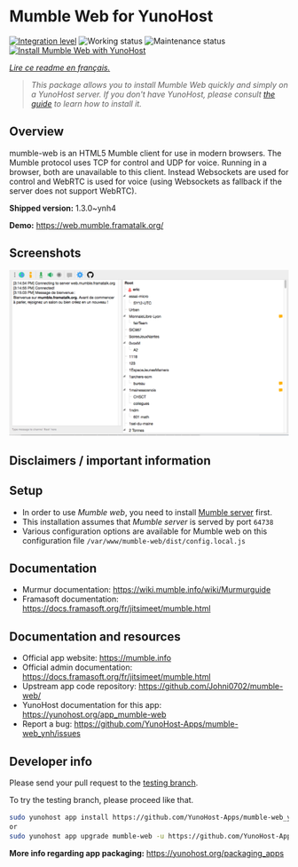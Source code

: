 <!--
N.B.: This README was automatically generated by https://github.com/YunoHost/apps/tree/master/tools/README-generator
It shall NOT be edited by hand.
-->

# Mumble Web for YunoHost

[![Integration level](https://dash.yunohost.org/integration/mumble-web.svg)](https://dash.yunohost.org/appci/app/mumble-web) ![Working status](https://ci-apps.yunohost.org/ci/badges/mumble-web.status.svg) ![Maintenance status](https://ci-apps.yunohost.org/ci/badges/mumble-web.maintain.svg)  
[![Install Mumble Web with YunoHost](https://install-app.yunohost.org/install-with-yunohost.svg)](https://install-app.yunohost.org/?app=mumble-web)

*[Lire ce readme en français.](./README_fr.md)*

> *This package allows you to install Mumble Web quickly and simply on a YunoHost server.
If you don't have YunoHost, please consult [the guide](https://yunohost.org/#/install) to learn how to install it.*

## Overview

mumble-web is an HTML5 Mumble client for use in modern browsers.
The Mumble protocol uses TCP for control and UDP for voice. Running in a browser, both are unavailable to this client. Instead Websockets are used for control and WebRTC is used for voice (using Websockets as fallback if the server does not support WebRTC).

**Shipped version:** 1.3.0~ynh4


**Demo:** https://web.mumble.framatalk.org/

## Screenshots

![Screenshot of Mumble Web](./doc/screenshots/screenshot.png)

## Disclaimers / important information

## Setup

- In order to use *Mumble web*, you need to install [Mumble server](https://github.com/YunoHost-Apps/mumbleserver_ynh) first.
- This installation assumes that *Mumble server* is served by port `64738`
- Various configuration options are available for Mumble web on this configuration file `/var/www/mumble-web/dist/config.local.js`

## Documentation

- Murmur documentation: https://wiki.mumble.info/wiki/Murmurguide
- Framasoft documentation: https://docs.framasoft.org/fr/jitsimeet/mumble.html

## Documentation and resources

* Official app website: <https://mumble.info>
* Official admin documentation: <https://docs.framasoft.org/fr/jitsimeet/mumble.html>
* Upstream app code repository: <https://github.com/Johni0702/mumble-web/>
* YunoHost documentation for this app: <https://yunohost.org/app_mumble-web>
* Report a bug: <https://github.com/YunoHost-Apps/mumble-web_ynh/issues>

## Developer info

Please send your pull request to the [testing branch](https://github.com/YunoHost-Apps/mumble-web_ynh/tree/testing).

To try the testing branch, please proceed like that.

``` bash
sudo yunohost app install https://github.com/YunoHost-Apps/mumble-web_ynh/tree/testing --debug
or
sudo yunohost app upgrade mumble-web -u https://github.com/YunoHost-Apps/mumble-web_ynh/tree/testing --debug
```

**More info regarding app packaging:** <https://yunohost.org/packaging_apps>
